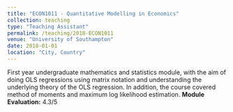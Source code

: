 ```yaml
---
title: "ECON1011 - Quantitative Modelling in Economics"
collection: teaching
type: "Teaching Assistant"
permalink: /teaching/2018-ECON1011
venue: "University of Southampton"
date: 2018-01-01
location: "City, Country"
---
```


First year undergraduate mathematics and statistics module,  with the aim of doing OLS regressions using matrix notation and understanding the underlying theory of the OLS regression. In addition, the course covered method of moments and maximum log likelihood estimation. **Module Evaluation:** 4.3/5
